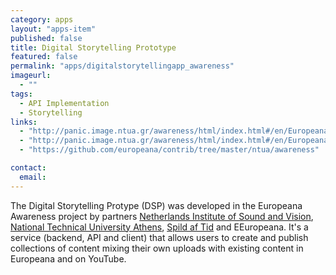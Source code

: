 ```yaml
---
category: apps
layout: "apps-item"
published: false
title: Digital Storytelling Prototype
featured: false
permalink: "apps/digitalstorytellingapp_awareness"
imageurl: 
  - ""
tags: 
  - API Implementation
  - Storytelling
links: 
  - "http://panic.image.ntua.gr/awareness/html/index.html#/en/Europeana+1989"
  - "http://panic.image.ntua.gr/awareness/html/index.html#/en/Europeana+1914+-+1918"
  - "https://github.com/europeana/contrib/tree/master/ntua/awareness"

contact: 
  email: 
---
```

The Digital Storytelling Protype (DSP) was developed in the Europeana Awareness project by partners [Netherlands Institute of Sound and Vision](http://www.beeldengeluid.nl/en/netherlands-institute-sound-and-vision),
[National Technical University Athens](http://www.ntua.gr/index_en.html), [Spild af Tid](http://www.spildaftid.dk/) and EEuropeana. It's a service (backend, API and client) that allows users to create and publish collections of content 
mixing their own uploads with existing content in Europeana and on YouTube.
